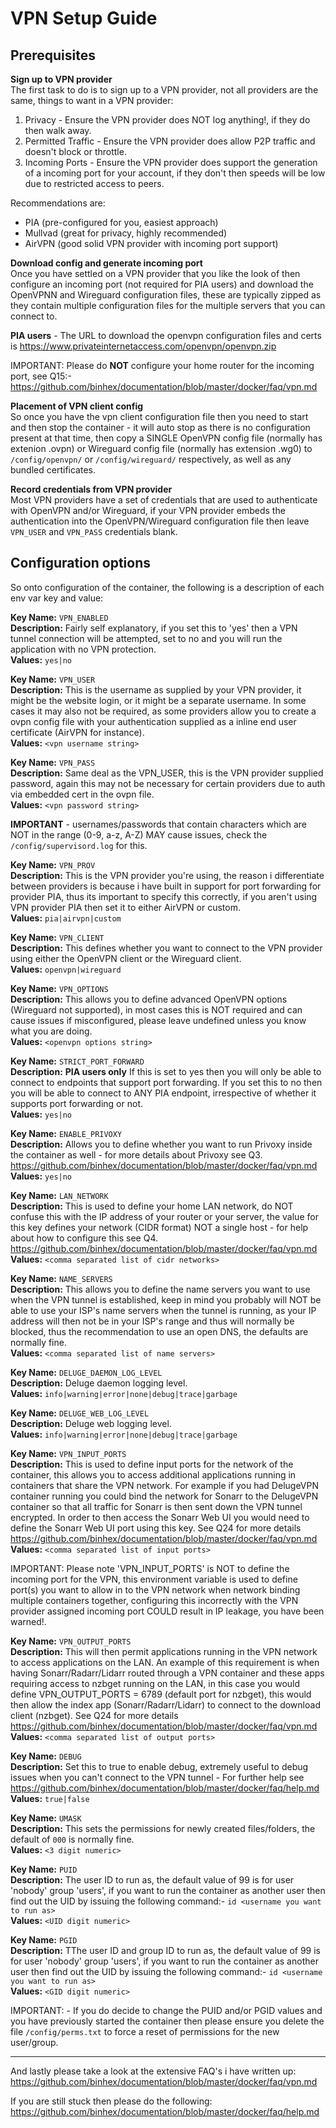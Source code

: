# **VPN Setup Guide**

## **Prerequisites**<br>

**Sign up to VPN provider**<br>
The first task to do is to sign up to a VPN provider, not all providers are the same, things to want in a VPN provider:
1. Privacy - Ensure the VPN provider does NOT log anything!, if they do then walk away.
2. Permitted Traffic - Ensure the VPN provider does allow P2P traffic and doesn't block or throttle.
3. Incoming Ports - Ensure the VPN provider does support the generation of a incoming port for your account, if they don't then speeds will be low due to restricted access to peers.

Recommendations are:
- PIA (pre-configured for you, easiest approach)
- Mullvad (great for privacy, highly recommended)
- AirVPN (good solid VPN provider with incoming port support)

**Download config and generate incoming port**<br>
Once you have settled on a VPN provider that you like the look of then configure an incoming port (not required for PIA users) and download the OpenVPNN and Wireguard configuration files, these are typically zipped as they contain multiple configuration files for the multiple servers that you can connect to.

**PIA users** - The URL to download the openvpn configuration files and certs is https://www.privateinternetaccess.com/openvpn/openvpn.zip

IMPORTANT: Please do **NOT** configure your home router for the incoming port, see Q15:- https://github.com/binhex/documentation/blob/master/docker/faq/vpn.md

**Placement of VPN client config**<br>
So once you have the vpn client configuration file then you need to start and then stop the container - it will auto stop as there is no configuration present at that time, then copy a SINGLE OpenVPN config file (normally has extenion .ovpn) or Wireguard config file (normally has extension .wg0) to ```/config/openvpn/``` or ```/config/wireguard/``` respectively, as well as any bundled certificates.

**Record credentials from VPN provider**<br>
Most VPN providers have a set of credentials that are used to authenticate with OpenVPN and/or Wireguard, if your VPN provider embeds the authentication into the OpenVPN/Wireguard configuration file then leave ```VPN_USER``` and ```VPN_PASS``` credentials blank.

## **Configuration options**<br>
So onto configuration of the container, the following is a description of each env var key and value:

**Key Name:** ```VPN_ENABLED```<br>
**Description:** Fairly self explanatory, if you set this to 'yes' then a VPN tunnel connection will be attempted, set to no and you will run the application with no VPN protection.<br>
**Values:** ```yes|no```

**Key Name:** ```VPN_USER```<br>
**Description:** This is the username as supplied by your VPN provider, it might be the website login, or it might be a separate username. In some cases it may also not be required, as some providers allow you to create a ovpn config file with your authentication supplied as a inline end user certificate (AirVPN for instance).<br>
**Values:** ```<vpn username string>```

**Key Name:** ```VPN_PASS```<br>
**Description:** Same deal as the VPN_USER, this is the VPN provider supplied password, again this may not be necessary for certain providers due to auth via embedded cert in the ovpn file.<br>
**Values:** ```<vpn password string>```

**IMPORTANT** - usernames/passwords that contain characters which are NOT in the range (0-9, a-z, A-Z) MAY cause issues, check the ```/config/supervisord.log``` for this.

**Key Name:** ```VPN_PROV```<br>
**Description:** This is the VPN provider you're using, the reason i differentiate between providers is because i have built in support for port forwarding for provider PIA, thus its important to specify this correctly, if you aren't using VPN provider PIA then set it to either AirVPN or custom.<br>
**Values:** ```pia|airvpn|custom```

**Key Name:** ```VPN_CLIENT```<br>
**Description:**  This defines whether you want to connect to the VPN provider using either the OpenVPN client or the Wireguard client.<br>
**Values:** ```openvpn|wireguard```

**Key Name:** ```VPN_OPTIONS```<br>
**Description:** This allows you to define advanced OpenVPN options (Wireguard not supported), in most cases this is NOT required and can cause issues if misconfigured, please leave undefined unless you know what you are doing.<br>
**Values:** ```<openvpn options string>```

**Key Name:** ```STRICT_PORT_FORWARD```<br>
**Description:**  **PIA users only** If this is set to yes then you will only be able to connect to endpoints that support port forwarding. If you set this to no then you will be able to connect to ANY PIA endpoint, irrespective of whether it supports port forwarding or not.<br>
**Values:** ```yes|no```

**Key Name:** ```ENABLE_PRIVOXY```<br>
**Description:** Allows you to define whether you want to run Privoxy inside the container as well - for more details about Privoxy see Q3. https://github.com/binhex/documentation/blob/master/docker/faq/vpn.md<br>
**Values:** ```yes|no```

**Key Name:** ```LAN_NETWORK```<br>
**Description:** This is used to define your home LAN network, do NOT confuse this with the IP address of your router or your server, the value for this key defines your network (CIDR format) NOT a single host - for help about how to configure this see Q4. https://github.com/binhex/documentation/blob/master/docker/faq/vpn.md<br>
**Values:** ```<comma separated list of cidr networks>```

**Key Name:** ```NAME_SERVERS```<br>
**Description:** This allows you to define the name servers you want to use when the VPN tunnel is established, keep in mind you probably will NOT be able to use your ISP's name servers when the tunnel is running, as your IP address will then not be in your ISP's range and thus will normally be blocked, thus the recommendation to use an open DNS, the defaults are normally fine.<br>
**Values:** ```<comma separated list of name servers>```

**Key Name:** ```DELUGE_DAEMON_LOG_LEVEL```<br>
**Description:** Deluge daemon logging level.<br>
**Values:** ```info|warning|error|none|debug|trace|garbage```

**Key Name:** ```DELUGE_WEB_LOG_LEVEL```<br>
**Description:** Deluge web logging level.<br>
**Values:** ```info|warning|error|none|debug|trace|garbage```

**Key Name:** ```VPN_INPUT_PORTS```<br>
**Description:** This is used to define input ports for the network of the container, this allows you to access additional applications running in containers that share the VPN network. For example if you had DelugeVPN container running you could bind the network for Sonarr to the DelugeVPN container so that all traffic for Sonarr is then sent down the VPN tunnel encrypted. In order to then access the Sonarr Web UI you would need to define the Sonarr Web UI port using this key. See Q24 for more details https://github.com/binhex/documentation/blob/master/docker/faq/vpn.md<br>
 **Values:** ```<comma separated list of input ports>```

IMPORTANT: Please note 'VPN_INPUT_PORTS' is NOT to define the incoming port for the VPN, this environment variable is used to define port(s) you want to allow in to the VPN network when network binding multiple containers together, configuring this incorrectly with the VPN provider assigned incoming port COULD result in IP leakage, you have been warned!.

**Key Name:** ```VPN_OUTPUT_PORTS```<br>
**Description:** This will then permit applications running in the VPN network to access applications on the LAN. An example of this requirement is when having Sonarr/Radarr/Lidarr routed through a VPN container and these apps requiring access to nzbget running on the LAN, in this case you would define VPN_OUTPUT_PORTS = 6789 (default port for nzbget), this would then allow the index app (Sonarr/Radarr/Lidarr) to connect to the download client (nzbget). See Q24 for more details https://github.com/binhex/documentation/blob/master/docker/faq/vpn.md<br>
 **Values:** ```<comma separated list of output ports>```

**Key Name:** ```DEBUG```<br>
**Description:** Set this to true to enable debug, extremely useful to debug issues when you can't connect to the VPN tunnel - For further help see https://github.com/binhex/documentation/blob/master/docker/faq/help.md<br>
**Values:** ```true|false```

**Key Name:** ```UMASK```<br>
**Description:** This sets the permissions for newly created files/folders, the default of ```000``` is normally fine.<br>
**Values:** ```<3 digit numeric>```

**Key Name:** ```PUID```<br>
**Description:** The user ID to run as, the default value of 99 is for user 'nobody' group 'users', if you want to run the container as another user then find out the UID by issuing the following command:- ```id <username you want to run as>```<br>
**Values:** ```<UID digit numeric>```

**Key Name:** ```PGID```<br>
**Description:** TThe user ID and group ID to run as, the default value of 99 is for user 'nobody' group 'users', if you want to run the container as another user then find out the UID by issuing the following command:-  ```id <username you want to run as>```<br>
**Values:** ```<GID digit numeric>```

IMPORTANT: - If you do decide to change the PUID and/or PGID values and you have previously started the container then please ensure you delete the file ```/config/perms.txt``` to force a reset of permissions for the new user/group.

-------
And lastly please take a look at the extensive FAQ's i have written up:<br>
https://github.com/binhex/documentation/blob/master/docker/faq/vpn.md

If you are still stuck then please do the following:<br>
https://github.com/binhex/documentation/blob/master/docker/faq/help.md